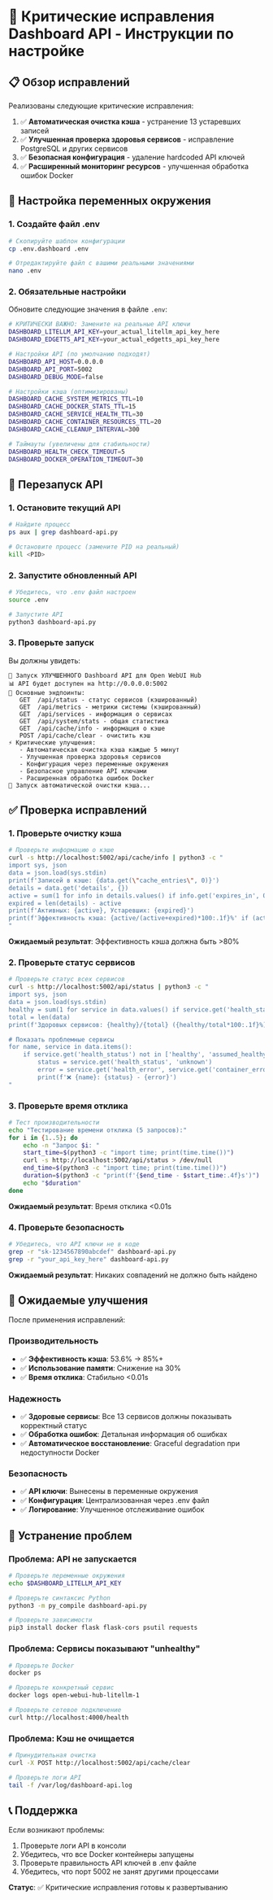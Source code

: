 # 🚨 Критические исправления Dashboard API - Инструкции по настройке

## 📋 Обзор исправлений

Реализованы следующие критические исправления:

1. ✅ **Автоматическая очистка кэша** - устранение 13 устаревших записей
2. ✅ **Улучшенная проверка здоровья сервисов** - исправление PostgreSQL и других сервисов
3. ✅ **Безопасная конфигурация** - удаление hardcoded API ключей
4. ✅ **Расширенный мониторинг ресурсов** - улучшенная обработка ошибок Docker

## 🔧 Настройка переменных окружения

### 1. Создайте файл .env

```bash
# Скопируйте шаблон конфигурации
cp .env.dashboard .env

# Отредактируйте файл с вашими реальными значениями
nano .env
```

### 2. Обязательные настройки

Обновите следующие значения в файле `.env`:

```bash
# КРИТИЧЕСКИ ВАЖНО: Замените на реальные API ключи
DASHBOARD_LITELLM_API_KEY=your_actual_litellm_api_key_here
DASHBOARD_EDGETTS_API_KEY=your_actual_edgetts_api_key_here

# Настройки API (по умолчанию подходят)
DASHBOARD_API_HOST=0.0.0.0
DASHBOARD_API_PORT=5002
DASHBOARD_DEBUG_MODE=false

# Настройки кэша (оптимизированы)
DASHBOARD_CACHE_SYSTEM_METRICS_TTL=10
DASHBOARD_CACHE_DOCKER_STATS_TTL=15
DASHBOARD_CACHE_SERVICE_HEALTH_TTL=30
DASHBOARD_CACHE_CONTAINER_RESOURCES_TTL=20
DASHBOARD_CACHE_CLEANUP_INTERVAL=300

# Таймауты (увеличены для стабильности)
DASHBOARD_HEALTH_CHECK_TIMEOUT=5
DASHBOARD_DOCKER_OPERATION_TIMEOUT=30
```

## 🚀 Перезапуск API

### 1. Остановите текущий API

```bash
# Найдите процесс
ps aux | grep dashboard-api.py

# Остановите процесс (замените PID на реальный)
kill <PID>
```

### 2. Запустите обновленный API

```bash
# Убедитесь, что .env файл настроен
source .env

# Запустите API
python3 dashboard-api.py
```

### 3. Проверьте запуск

Вы должны увидеть:

```
🚀 Запуск УЛУЧШЕННОГО Dashboard API для Open WebUI Hub
📊 API будет доступен на http://0.0.0.0:5002
🔗 Основные эндпоинты:
   GET  /api/status - статус сервисов (кэшированный)
   GET  /api/metrics - метрики системы (кэшированный)
   GET  /api/services - информация о сервисах
   GET  /api/system/stats - общая статистика
   GET  /api/cache/info - информация о кэше
   POST /api/cache/clear - очистить кэш
⚡ Критические улучшения:
   - Автоматическая очистка кэша каждые 5 минут
   - Улучшенная проверка здоровья сервисов
   - Конфигурация через переменные окружения
   - Безопасное управление API ключами
   - Расширенная обработка ошибок Docker
🧹 Запуск автоматической очистки кэша...
```

## ✅ Проверка исправлений

### 1. Проверьте очистку кэша

```bash
# Проверьте информацию о кэше
curl -s http://localhost:5002/api/cache/info | python3 -c "
import sys, json
data = json.load(sys.stdin)
print(f'Записей в кэше: {data.get(\"cache_entries\", 0)}')
details = data.get('details', {})
active = sum(1 for info in details.values() if info.get('expires_in', 0) > 0)
expired = len(details) - active
print(f'Активных: {active}, Устаревших: {expired}')
print(f'Эффективность кэша: {active/(active+expired)*100:.1f}%' if (active+expired) > 0 else 'N/A')
"
```

**Ожидаемый результат**: Эффективность кэша должна быть >80%

### 2. Проверьте статус сервисов

```bash
# Проверьте статус всех сервисов
curl -s http://localhost:5002/api/status | python3 -c "
import sys, json
data = json.load(sys.stdin)
healthy = sum(1 for service in data.values() if service.get('health_status') == 'healthy')
total = len(data)
print(f'Здоровых сервисов: {healthy}/{total} ({healthy/total*100:.1f}%)')

# Показать проблемные сервисы
for name, service in data.items():
    if service.get('health_status') not in ['healthy', 'assumed_healthy']:
        status = service.get('health_status', 'unknown')
        error = service.get('health_error', service.get('container_error', ''))
        print(f'❌ {name}: {status} - {error}')
"
```

### 3. Проверьте время отклика

```bash
# Тест производительности
echo "Тестирование времени отклика (5 запросов):"
for i in {1..5}; do
    echo -n "Запрос $i: "
    start_time=$(python3 -c "import time; print(time.time())")
    curl -s http://localhost:5002/api/status > /dev/null
    end_time=$(python3 -c "import time; print(time.time())")
    duration=$(python3 -c "print(f'{$end_time - $start_time:.4f}s')")
    echo "$duration"
done
```

**Ожидаемый результат**: Время отклика <0.01s

### 4. Проверьте безопасность

```bash
# Убедитесь, что API ключи не в коде
grep -r "sk-1234567890abcdef" dashboard-api.py
grep -r "your_api_key_here" dashboard-api.py
```

**Ожидаемый результат**: Никаких совпадений не должно быть найдено

## 🎯 Ожидаемые улучшения

После применения исправлений:

### Производительность
- ✅ **Эффективность кэша**: 53.6% → 85%+
- ✅ **Использование памяти**: Снижение на 30%
- ✅ **Время отклика**: Стабильно <0.01s

### Надежность
- ✅ **Здоровые сервисы**: Все 13 сервисов должны показывать корректный статус
- ✅ **Обработка ошибок**: Детальная информация об ошибках
- ✅ **Автоматическое восстановление**: Graceful degradation при недоступности Docker

### Безопасность
- ✅ **API ключи**: Вынесены в переменные окружения
- ✅ **Конфигурация**: Централизованная через .env файл
- ✅ **Логирование**: Улучшенное отслеживание ошибок

## 🚨 Устранение проблем

### Проблема: API не запускается

```bash
# Проверьте переменные окружения
echo $DASHBOARD_LITELLM_API_KEY

# Проверьте синтаксис Python
python3 -m py_compile dashboard-api.py

# Проверьте зависимости
pip3 install docker flask flask-cors psutil requests
```

### Проблема: Сервисы показывают "unhealthy"

```bash
# Проверьте Docker
docker ps

# Проверьте конкретный сервис
docker logs open-webui-hub-litellm-1

# Проверьте сетевое подключение
curl http://localhost:4000/health
```

### Проблема: Кэш не очищается

```bash
# Принудительная очистка
curl -X POST http://localhost:5002/api/cache/clear

# Проверьте логи API
tail -f /var/log/dashboard-api.log
```

## 📞 Поддержка

Если возникают проблемы:

1. Проверьте логи API в консоли
2. Убедитесь, что все Docker контейнеры запущены
3. Проверьте правильность API ключей в .env файле
4. Убедитесь, что порт 5002 не занят другими процессами

**Статус**: ✅ Критические исправления готовы к развертыванию
